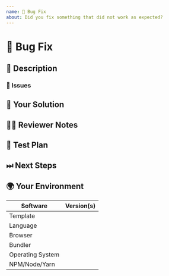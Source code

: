 ```yaml
---
name: 🐛 Bug Fix
about: Did you fix something that did not work as expected?
---
```


<!---
Thanks for filing a pull request 😄 ! Before you submit, please read the following:

Search open/closed similar issues and pull requests before submitting since someone might have pushed the same thing before!
-->

# 🐛 Bug Fix

## 📖 Description

<!---
Provide some background and a description of the bug being fixed.
-->

### 🎫 Issues

<!---
* List and link relevant issues here.
-->

## 💁 Your Solution

<!--- Describe how you fixed the bug -->

## 👩‍💻 Reviewer Notes

<!---
Provide some notes for reviewers to help them provide targeted feedback.
-->

## 📑 Test Plan

<!---
Please provide a summary of the tests affected by this work and any unique strategies employed in testing the fixes.
-->

## ⏭ Next Steps

<!---
If there is relevant follow-up work to this PR, please list any existing issues or provide brief descriptions of what you would like to do next.
-->

## 🌍 Your Environment

<!--- Include as many relevant details about the environment you experienced the bug in -->

| Software         | Version(s) |
| ---------------- | ---------- |
| Template         |
| Language         |
| Browser          |
| Bundler          |
| Operating System |
| NPM/Node/Yarn    |
